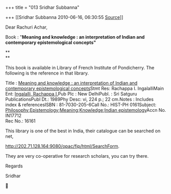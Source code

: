 +++
title = "013 Sridhar Subbanna"

+++
[[Sridhar Subbanna	2010-06-16, 06:30:55 [Source](https://groups.google.com/g/bvparishat/c/D3857o0Tk7w)]]



Dear Rachuri Achar,

  

Book : "**Meaning and knowledge : an interpretation of Indian and contemporary epistemological concepts"**

**  
**

This book is available in Library of French Institute of Pondicherry. The following is the reference in that library.

  

Title : [Meaning and knowledge : an interpretation of Indian and contemporary epistemological concepts](http://202.71.128.164:9080/opac/fip/html/Browse?brwbuttonid=B&link=T%4d%65%61%6e%69%6e%67%20%61%6e%64%20%6b%6e%6f%77%6c%65%64%67%65%20%3a%20%61%6e%20%69%6e%74%65%72%70%72%65%74%61%74%69%6f%6e%20%6f%66%20%49%6e%64%69%61%6e%20%61%6e%64%20%63%6f%6e)Stmt Res: Rachappa I. IngalalliMain Ent: [Ingalalli, Rachappa I.](http://202.71.128.164:9080/opac/fip/html/Browse?brwbuttonid=B&link=A%49%6e%67%61%6c%61%6c%6c%69%2c%20%52%61%63%68%61%70%70%61%20%49%2e)Pub Plc : New DelhiPubl. : Sri Satguru PublicationsPubl Dt.: 1989Phy Desc: vi, 224 p.; 22 cm.Notes : Includes index & referencesISBN :
81-7030-205-6Call No.: HIST-PH 0161Subject:
[Philosophy](http://202.71.128.164:9080/opac/fip/html/Browse?brwbuttonid=B&link=S%50%68%69%6c%6f%73%6f%70%68%79);[Epistemology](http://202.71.128.164:9080/opac/fip/html/Browse?brwbuttonid=B&link=S%45%70%69%73%74%65%6d%6f%6c%6f%67%79);[Meaning](http://202.71.128.164:9080/opac/fip/html/Browse?brwbuttonid=B&link=S%4d%65%61%6e%69%6e%67);[Knowledge](http://202.71.128.164:9080/opac/fip/html/Browse?brwbuttonid=B&link=S%4b%6e%6f%77%6c%65%64%67%65);[Indian epistemology](http://202.71.128.164:9080/opac/fip/html/Browse?brwbuttonid=B&link=S%49%6e%64%69%61%6e%20%65%70%69%73%74%65%6d%6f%6c%6f%67%79)Accn No.  IN17712  
Rec No.: 16161

  

This library is one of the best in India, their catalogue can be searched on net,

<http://202.71.128.164:9080/opac/fip/html/SearchForm>.

  

They are very co-operative for research scholars, you can try there.

  

  

Regards

Sridhar



